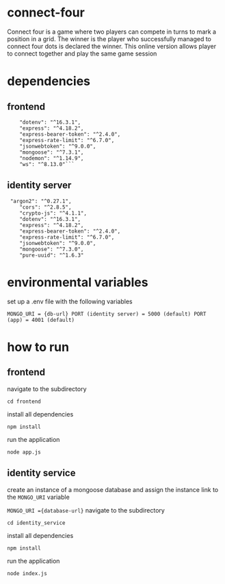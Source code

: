# connect-four

Connect four is a game where two players can compete in turns to mark a position in a grid. The winner is the player who
successfully managed to connect four dots is declared the winner. This online version allows player to connect together and play
the same game session

# dependencies

## frontend

````"cookie-parser": "^1.4.6",
    "dotenv": "^16.3.1",
    "express": "^4.18.2",
    "express-bearer-token": "^2.4.0",
    "express-rate-limit": "^6.7.0",
    "jsonwebtoken": "^9.0.0",
    "mongoose": "^7.3.1",
    "nodemon": "^1.14.9",
    "ws": "^8.13.0"```
````

## identity server

```
 "argon2": "^0.27.1",
    "cors": "^2.8.5",
    "crypto-js": "^4.1.1",
    "dotenv": "^16.3.1",
    "express": "^4.18.2",
    "express-bearer-token": "^2.4.0",
    "express-rate-limit": "^6.7.0",
    "jsonwebtoken": "^9.0.0",
    "mongoose": "^7.3.0",
    "pure-uuid": "^1.6.3"

```

# environmental variables

set up a .env file with the following variables

`MONGO_URI = {db-url}
PORT (identity server) = 5000 (default)
PORT (app) = 4001 (default)`

# how to run

## frontend

navigate to the subdirectory

`cd frontend`

install all dependencies

`npm install`

run the application

`node app.js`

## identity service

create an instance of a mongoose database and assign the instance link to the
`MONGO_URI` variable

`MONGO_URI ={database-url}`
navigate to the subdirectory

`cd identity_service`

install all dependencies

`npm install`

run the application

`node index.js`

